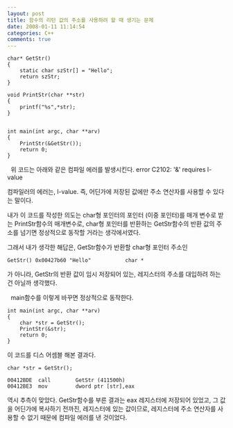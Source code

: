 ```yaml
---
layout: post
title: 함수의 리턴 값의 주소를 사용하려 할 때 생기는 문제
date: 2008-01-11 11:14:54
categories: C++
comments: true
---
```


    char* GetStr()
    {
        static char szStr[] = "Hello";
        return szStr;
    }

    void PrintStr(char **str)
    {
        printf("%s",*str);
    }


    int main(int argc, char **arv)
    {
        PrintStr(&GetStr());
        return 0;
    }
 
위 코드는 아래와 같은 컴파일 에러를 발생시킨다.
    error C2102: '&' requires l-value

컴파일러의 에러는, l-value. 즉, 어딘가에 저장된 값에만 주소 연산자를 사용할 수 있다는 말이다.

내가 이 코드를 작성한 의도는 char형 포인터의 포인터 (이중 포인터)를 매개 변수로 받는 PrintStr함수의 매개변수로, char형 포인터를 반환하는 GetStr함수의 반환 값의 주소를 넘기면 정상적으로 동작할 거라는 생각에서였다.

그래서 내가 생각한 해답은, GetStr함수가 반환할 char형 포인터 주소인

    GetStr() 0x00427b60 "Hello"           char *

가 아니라, GetStr의 반환 값이 임시 저장되어 있는, 레지스터의 주소를 대입하려 하는 건 아닐까 생각했다. 

 
main함수를 이렇게 바꾸면 정상적으로 동작한다.

    int main(int argc, char **arv)
    {
        char *str = GetStr();
        PrintStr(&str);
        return 0;
    }

이 코드를 디스 어셈블 해본 결과다.

    char *str = GetStr();

    00412BDE  call        GetStr (411500h) 
    00412BE3  mov         dword ptr [str],eax

역시 추측이 맞았다. GetStr함수를 부른 결과는 eax 레지스터에 저장되어 있었고, 그 값을 어딘가에 복사하기 전까진, 레지스터에 있는 값이므로, 레지스터에 주소 연산자를 사용할 수 없기 때문에 컴파일 에러를 낸 것이었다. 
